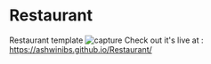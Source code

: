 # Restaurant
Restaurant template
![capture](https://user-images.githubusercontent.com/1991247/43677568-82c66f30-9821-11e8-9b48-d7a10232c20c.JPG)
Check out it's live at : https://ashwinibs.github.io/Restaurant/
